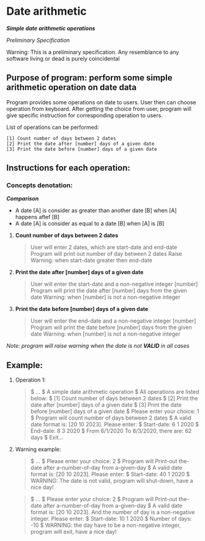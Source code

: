 
# Date arithmetic

***Simple date arithmetic operations***

*Preliminary Specification*

Warning: This is a preliminary specification. Any resemblance to any software living or dead is purely coincidental


## Purpose of program: perform some simple arithmetic operation on date data
Program provides some operations on date to users. User then can choose operation from keyboard. After getting the choice from user, program will give specific instruction for corresponding operation to users. 

List of operations can be performed:

	[1] Count number of days between 2 dates
	[2] Print the date after [number] days of a given date
	[3] Print the date before [number] days of a given date

## Instructions for each operation:

### Concepts denotation:

***Comparison***
- A date [A] is consider as greater than another date [B] when [A] happens aftef [B]
- A date [A] is consider as equal to a date [B] when [A] is [B]

1. **Count number of days between 2 dates**
	> User will enter 2 dates, which are start-date and end-date
	> Program will print out number of day between 2 dates
	> Raise Warning: when start-date greater then end-date

2. **Print the date after [number] days of a given date**
	> User will enter the start-date and a non-negative integer [number]
	> Program will print the date after [number] days from the given date
	> Warning: when [number] is not a non-negative integer

3. **Print the date before [number] days of a given date**
	> User will enter the end-date and a non-negative integer [number]
	> Program will print the date before [number] days from the given date
	> Warning: when [number] is not a non-negative integer

*Note: program will raise warning when the date is not **VALID** in all cases*


## Example:

1. Operation 1:
	> $ ...
	> $ A simple date arithmetic operation
	> $ All operations are listed below:
	> $ 	[1] Count number of days between 2 dates
	> $ 	[2] Print the date after [number] days of a given date
	> $		[3] Print the date before [number] days of a given date
	> $ Please enter your choice: 1
	> $ Program will count number of days between 2 dates
	> $ A valid date format is: [20 10 2023]. Please enter:
	> $ Start-date: 6 1 2020
	> $ End-date: 8 3 2020
	> $ From 6/1/2020 To 8/3/2020, there are: 62 days
	> $ Exit...

2. Warning example:
	> $ ...
	> $ Please enter your choice: 2
	> $ Program will Print-out the-date after a-number-of-day from a-given-day
	> $ A valid date format is: [20 10 2023]. Please enter:
	> $ Start-date: 40 1 2020
	> $ WARNING: The date is not valid, program will shut-down, have a nice day!

	> $ ...
	> $ Please enter your choice: 2
	> $ Program will Print-out the-date after a-number-of-day from a-given-day
	> $ A valid date format is: [20 10 2023]. And the number of day is a non-negative integer. Please enter:
	> $ Start-date: 10 1 2020
	> $ Number of days: -10
	> $ WARNING: the day have to be a non-negative integer, program will exit, have a nice day!


